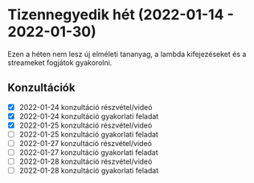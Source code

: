 # Tizennegyedik hét (2022-01-14 - 2022-01-30)

Ezen a héten nem lesz új elméleti tananyag, a lambda kifejezéseket és a streameket fogjátok gyakorolni.

## Konzultációk

* [X] 2022-01-24 konzultáció részvétel/videó
* [X] 2022-01-24 konzultáció gyakorlati feladat
* [X] 2022-01-25 konzultáció részvétel/videó
* [ ] 2022-01-25 konzultáció gyakorlati feladat
* [ ] 2022-01-27 konzultáció részvétel/videó
* [ ] 2022-01-27 konzultáció gyakorlati feladat
* [ ] 2022-01-28 konzultáció részvétel/videó
* [ ] 2022-01-28 konzultáció gyakorlati feladat

